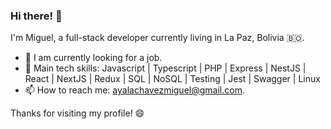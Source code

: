 ### Hi there! 👋

I'm Miguel, a full-stack developer currently living in La Paz, Bolivia 🇧🇴.

- 🔭 I am currently looking for a job.
- 📂 Main tech skills: Javascript | Typescript | PHP | Express | NestJS | React | NextJS | Redux | SQL | NoSQL | Testing | Jest | Swagger | Linux
- 📫 How to reach me: ayalachavezmiguel@gmail.com.

Thanks for visiting my profile! 😄
